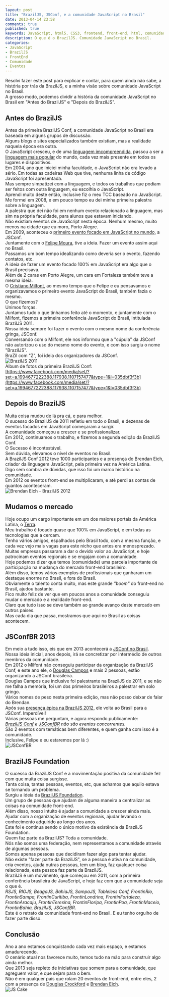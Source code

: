 ```yaml
---
layout: post
title: "BrazilJS, JSConf, e a comunidade JavaScript no Brasil"
date: 2013-04-14 23:58
comments: true
published: true
keywords: JavaScript, html5, CSS3, frontend, front-end, html, comunidade
description: O que é o BrazilJS. Comunidade JavaScript no Brasil.
categories:
- JavaScript 
- BrazilJS
- FrontEnd
- Comunidade
- Eventos
---
```

Resolvi fazer este post para explicar e contar, para quem ainda não sabe, a história por trás da BrazilJS, e a minha visão sobre comunidade JavaScript no Brasil.  
A grosso modo, podemos dividir a história da comunidade JavaScript no Brasil em "Antes do BrazilJS" e "Depois do BrazilJS".  

## Antes do BrazilJS
Antes da primeira BrazilJS Conf, a comunidade JavaScript no Brasil era baseada em alguns grupos de discussão.  
Alguns blogs e sites especializados também existiam, mas a realidade naquela época era outra.  
O JavaScript cresceu, e de uma [linguagem imcompreendida](http://www.crockford.com/javascript/javascript.html), passou a ser a [linguagem mais popular](https://github.com/languages/JavaScript) do mundo, cada vez mais presente em todos os lugares e dispositivos.  
Em 2004, ano que iniciei minha faculdade, o JavaScript não era levado a sério. Em todas as cadeiras Web que tive, nenhuma linha de código JavaScript foi apresentada.  
Mas sempre simpatizei com a linguagem, e todos os trabalhos que podiam ser feitos com outra linguagem, eu escolhia o JavaScript.  
Aprendi muito deste então, inclusive fiz o meu TCC baseado no JavaScript.  
Me formei em 2008, e em pouco tempo eu dei minha primeira palestra sobre a linguagem.  
A palestra que dei não foi em nenhum evento relacionado a linguagem, mas sim na própria faculdade, para alunos que estavam iniciando.  
Não existiam eventos de JavaScript nesta época. Nenhum mesmo, muito menos na cidade que eu moro, Porto Alegre.  
Em 2009, aconteceu o [primeiro evento focado em JavaScript no mundo](http://2009.jsconf.us/), a JSConf.  
Juntamente com o [Felipe Moura](http://twitter.com/felipenmoura), tive a ideia. Fazer um evento assim aqui no Brasil.  
Passamos um bom tempo idealizando como deveria ser o evento, fazendo contatos, etc.  
A ideia de fazer um evento focado 100% em JavaScript era algo que o Brasil precisava.  
Além de 2 caras em Porto Alegre, um cara em Fortaleza também teve a mesma ideia.  
O [Cristiano Milfont](https://twitter.com/cmilfont), ao mesmo tempo que o Felipe e eu pensavamos e organizavamos o primeiro evento JavaScript do Brasil, também fazia o mesmo.  
O que fizemos?  
Unimos forças.  
Juntamos tudo o que tínhamos feito até o momento, e juntamente com o Milfont, fizemos a primeira conferência JavaScript do Brasil, intitulada BrazilJS 2011.  
Nossa ideia sempre foi fazer o evento com o mesmo nome da conferência gringa, JSConf.  
Conversando com o Milfont, ele nos informou que a "cúpula" da JSConf não autorizou o uso do mesmo nome do evento, e com isso surgiu o nome "BrazilJS".  
BraZil com "Z", foi ideia dos organizadores da JSConf.  
![BrazilJS 2011](/images/braziljs-2011.jpg)  
Álbum de fotos da primeira BrazilJS Conf:  
[https://www.facebook.com/media/set/?set=a.1994677222388.117938.1107157477&type=1&l=035dbf3f3b](https://www.facebook.com/media/set/?set=a.1994677222388.117938.1107157477&type=1&l=035dbf3f3b)  

## Depois do BrazilJS  
Muita coisa mudou de lá pra cá, e para melhor.  
O sucesso do BrazilJS de 2011 refletiu em todo o Brasil, e dezenas de eventos focados em JavaScript começaram a surgir.  
A comunidade começou a crescer e se profissionalizar.  
Em 2012, continuamos o trabalho, e fizemos a segunda edição da BrazilJS Conf.  
O Sucesso é incontestável.  
Sem dúvida, elevamos o nível de eventos no Brasil.  
A BrazilJS Conf 2012 teve 1000 participantes e a presença do Brendan Eich, criador da linguagem JavaScript, pela primeira vez na América Latina.  
Digo sem sombra de dúvidas, que isso foi um marco histórico na comunidade.  
Em 2012 os eventos front-end se multiplicaram, e até perdi as contas de quantos aconteceram.  
![Brendan Eich - BrazilJS 2012](/images/brendan-braziljs-2012.jpg)  

## Mudamos o mercado
Hoje ocupo um cargo importante em um dos maiores portais da América Latina, o [Terra](http://terra.com.br).  
Meu trabalho é focado quase que 100% em JavaScript, e em todas as tecnologias que a cercam.  
Tenho vários amigos, espalhados pelo Brasil todo, com a mesma função, e cada vez vejo mais vagas para este nicho que antes era menosprezado.  
Muitas empresas passaram a dar o devido valor ao JavaScript, e hoje patrocinam eventos regionais e se engajam com a comunidade.  
Hoje podemos dizer que temos (comunidade) uma parcela importante de participação na mudança do mercado front-end brasileiro.  
Além disso, temos vários exemplos de profissionais que ganharam um destaque enorme no Brasil, e fora do Brasil.  
Obviamente o talento conta muito, mas este grande _"boom"_ do front-end no Brasil, ajudou bastante.  
Fico muito feliz de ver que em poucos anos a comunidade conseguiu mudar o mercado e a realidade front-end.  
Claro que tudo isso se deve também ao grande avanço deste mercado em outros países.  
Mas cada dia que passa, mostramos que aqui no Brasil as coisas acontecem.  

## JSConfBR 2013  
Em meio a tudo isso, eis que em 2013 acontecerá a [JSConf no Brasil](http://2013.jsconfbr.org/).  
Nossa ideia inicial, anos depois, irá se concretizar por intermédio de outros membros da comunidade.  
Em 2012 o Milfont não conseguiu participar da organização da BrazilJS Conf, e este ano ele, o [Douglas Campos](http://twitter.com/qmx) e mais 2 pessoas, estão organizando a JSConf brasileira.  
Douglas Campos que inclusive foi palestrante na BrazilJS de 2011, e se não me falha a memória, foi um dos primeiros brasileiros a palestrar em solo gringo.  
Vários nomes de peso nesta primeira edição, mas não posso deixar de falar do Brendan.  
Após sua [presença épica na BrazilJS 2012](https://www.youtube.com/watch?v=DASvUIAfoRU), ele volta ao Brasil para a JSConf. Imperdível!  
Várias pessoas me perguntam, e agora respondo publicamente:  
_[BrazilJS Conf](http://braziljs.com.br/) e [JSConfBR](http://2013.jsconfbr.org/) não são eventos concorrentes._  
São 2 eventos com temáticas bem diferentes, e quem ganha com isso é a comunidade.  
Inclusive, Felipe e eu estaremos por lá :)  
![JSConfBR](/images/js-conf.jpg)  

## BrazilJS Foundation
O sucesso da BrazilJS Conf e a movimentação positiva da comunidade fez com que muita coisa surgisse.  
Tanta coisa, tantas pessoas, eventos, etc, que achamos que aquilo estava se tornando um problema.  
Surgiu a ideia da [BrazilJS Foundation](http://braziljs.org/).  
Um grupo de pessoas que ajudam de alguma maneira a centralizar as coisas na comunidade front-end.  
Além disso, nosso intuito é ajudar a comunidade a crescer ainda mais.  
Ajudar com a organização de eventos regionais, ajudar levando o conhecimento adquirido ao longo dos anos.  
Este foi e continua sendo o único motivo da existência da BrazilJS Foundation.  
Quem faz parte da BrazilJS? Toda a comunidade.  
Nós não somos uma federação, nem representamos a comunidade através de algumas pessoas.  
Somos apenas pessoas que decidiram fazer algo para tentar ajudar.  
Não existe "fazer parte da BrazilJS", se a pessoa é ativa na comunidade, cria eventos, ajuda outras pessoas, tem um blog, faz qualquer coisa relacionada, esta pessoa faz parte da BrazilJS.  
BrazilJS é um movimento, que começou em 2011, com a primeira conferência brasileira de JavaScript, e hoje faz com que a comunidade seja o que é.  
_RSJS, RIOJS, BeagaJS, BahiaJS, SampaJS, Tableless Conf, FrontinRio, FrontinSampa, FrontinCuritiba, FrontinLondrina, FrontinFortaleza, FrontinAracaju, FrontinTeresina, FrontinFloripa, FrontinPoa, FrontinMaceio, FrontinBahia, BrazilJS, JSConfBR_.  
Este é o retrato da comunidade front-end no Brasil. E eu tenho orgulho de fazer parte disso.  

## Conclusão
Ano a ano estamos conquistando cada vez mais espaço, e estamos amadurecendo.  
O cenário atual nos favorece muito, temos tudo na mão para construir algo ainda melhor.  
Que 2013 seja repleto de iniciativas que somem para a comunidade, que agreguem valor, e que sejam para o bem.  
Não é em qualquer país que rolam 20 eventos de front-end, entre eles, 2 com a presença de [Douglas Crockford](http://crockford.com/) e [Brendan Eich](https://brendaneich.com/).  
![JS Cake](/images/js-cake.jpg)  





